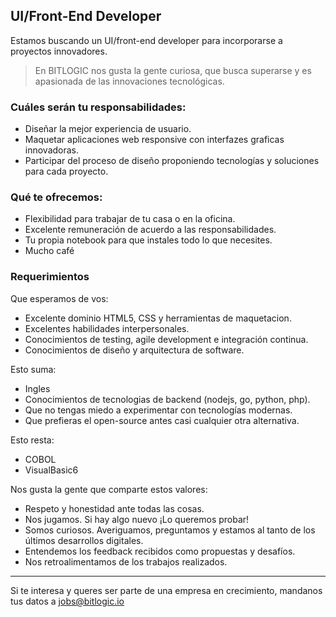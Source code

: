 
## UI/Front-End Developer
Estamos buscando un UI/front-end developer para incorporarse a proyectos innovadores.
> En BITLOGIC nos gusta la gente curiosa, que busca superarse y es apasionada de las innovaciones tecnológicas.
 
### Cuáles serán tu responsabilidades:
* Diseñar la mejor experiencia de usuario. 
* Maquetar aplicaciones web responsive con interfazes graficas innovadoras.
* Participar del proceso de diseño proponiendo tecnologías y soluciones para cada proyecto.
 
### Qué te ofrecemos:
* Flexibilidad para trabajar de tu casa o en la oficina.
* Excelente remuneración de acuerdo a las responsabilidades.
* Tu propia notebook para que instales todo lo que necesites.
* Mucho café 

### Requerimientos
Que esperamos de vos:
* Excelente dominio HTML5, CSS y herramientas de maquetacion.
* Excelentes habilidades interpersonales.
* Conocimientos de testing, agile development e integración continua.
* Conocimientos de diseño y arquitectura de software.
 
Esto suma:
* Ingles
* Conocimientos de tecnologias de backend (nodejs, go, python, php).
* Que no tengas miedo a experimentar con tecnologías modernas.
* Que prefieras el open-source antes casi cualquier otra alternativa.
 
Esto resta:
* COBOL
* VisualBasic6

Nos gusta la gente que comparte estos valores:
* Respeto y honestidad ante todas las cosas.
* Nos jugamos. Si hay algo nuevo ¡Lo queremos probar!
* Somos curiosos. Averiguamos, preguntamos y estamos al tanto de los últimos desarrollos digitales.
* Entendemos los feedback recibidos como propuestas y desafíos.
* Nos retroalimentamos de los trabajos realizados.

***

Si te interesa y queres ser parte de una empresa en crecimiento, mandanos tus datos a jobs@bitlogic.io

